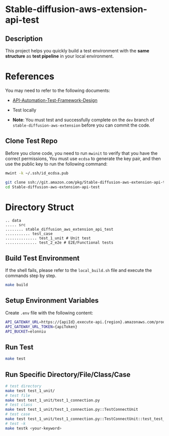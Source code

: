 # Stable-diffusion-aws-extension-api-test

## Description

This project helps you quickly build a test environment with the **same structure** as **test pipeline** in your local
environment.

# References

You may need to refer to the following documents:

- [API-Automation-Test-Framework-Design](https://code.amazon.com/packages/Stable-diffusion-aws-extension-api-test/trees/mainline)

- Test locally
- **Note**: You must test and successfully complete on the `dev` branch of `stable-diffusion-aws-extension` before you
  can commit the code.

## Clone Test Repo

Before you clone code, you need to run `mwinit` to verify that you have the correct permissions, You must use `ecdsa` to
generate the key pair, and then use the public key to run the following command:

```bash
mwint -k ~/.ssh/id_ecdsa.pub
```

```bash
git clone ssh://git.amazon.com/pkg/Stable-diffusion-aws-extension-api-test
cd Stable-diffusion-aws-extension-api-test
```

# Directory Struct

```agsl
.. data
..... src
........ stable_diffusion_aws_extension_api_test
........... test_case
.............. test_1_unit # Unit test
.............. test_2_e2e # E2E/Functional tests
```

## Build Test Environment

If the shell fails, please refer to the `local_build.sh` file and execute the commands step by step.

```bash
make build
```

## Setup Environment Variables

Create `.env` file with the following content:

```bash
API_GATEWAY_URL=https://{apiId}.execute-api.{region}.amazonaws.com/prod/
API_GATEWAY_URL_TOKEN={apiToken}
API_BUCKET=elonniu
```

## Run Test

```bash
make test
```

## Run Specific Directory/File/Class/Case

```bash
# test directory
make test test_1_unit/
# test file
make test test_1_unit/test_1_connection.py
# test class
make test test_1_unit/test_1_connection.py::TestConnectUnit
# test case
make test test_1_unit/test_1_connection.py::TestConnectUnit::test_test_connection_get_without_key
# test -k
make testk <your-keyword>
```
